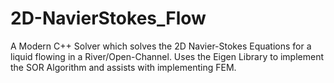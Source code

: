 # 2D-NavierStokes_Flow
A Modern C++ Solver which solves the 2D Navier-Stokes Equations for a liquid flowing in a River/Open-Channel. Uses the Eigen Library to implement the SOR Algorithm and assists with implementing FEM.
